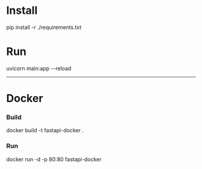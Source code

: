 <h1>Install</h1>

<p>pip install -r ./requirements.txt</p>

<h1>Run</h1>

<p>uvicorn main:app --reload</p>
<hr />
<h1>Docker</h1>

<h3>Build</h3>
<p>docker build -t fastapi-docker .</p>

<h3>Run</h3>
<p>docker run -d -p 80:80 fastapi-docker</p>
